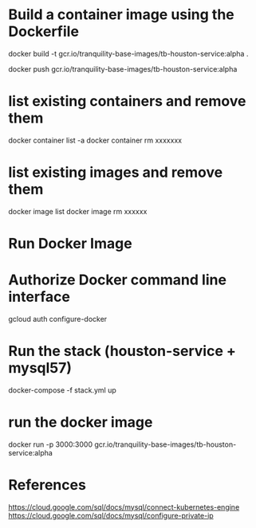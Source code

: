 # Build a container image using the Dockerfile

docker build -t gcr.io/tranquility-base-images/tb-houston-service:alpha .

docker push gcr.io/tranquility-base-images/tb-houston-service:alpha

# list existing containers and remove them
docker container list -a 
docker container rm xxxxxxx

# list existing images and remove them 
docker image list 
docker image rm xxxxxx

# Run Docker Image
# Authorize Docker command line interface
gcloud auth configure-docker

# Run the stack (houston-service + mysql57)
docker-compose -f stack.yml up

# run the docker image
docker run -p 3000:3000 gcr.io/tranquility-base-images/tb-houston-service:alpha


# References
https://cloud.google.com/sql/docs/mysql/connect-kubernetes-engine
https://cloud.google.com/sql/docs/mysql/configure-private-ip
